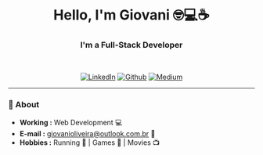 <h1 align="center"> Hello, I'm Giovani 🤓💻☕ </h1>

<h3 align="center"> I'm a Full-Stack Developer </h3> <br>

<p align="center"> 
<a href="https://www.linkedin.com/in/giovani-henrique-462315117/"><img alt="LinkedIn" src="https://img.shields.io/badge/-Giovani_de_Oliveira-blue?style=flat-square&logo=Linkedin&logoColor=white&link=https://www.linkedin.com/in/giovani-henrique-462315117/"></a>
<a href="https://github.com/xxgicoxx"><img alt="Github" src="https://img.shields.io/badge/-xxgicoxx-black?style=flat-square&logo=Github&logoColor=white&link=https://www.linkedin.com/in/giovani-henrique-462315117/"></a>
<a href="https://medium.com/@giovanioliveira_"><img alt="Medium" src="https://img.shields.io/badge/-Giovani_de_Oliveira-black?style=flat-square&logo=Medium&logoColor=white&link=https://www.linkedin.com/in/giovani-henrique-462315117/"></a>
</p>

---

### 📜 About
-  **Working :**  Web Development :computer:
-  **E-mail :**  [giovanioliveira@outlook.com.br](mailto:giovanioliveira@outlook.com.br?subject=[GitHub]%20Source%20Han%20Sans) :email:
-  **Hobbies :** Running :running: | Games :space_invader: | Movies :tv:
